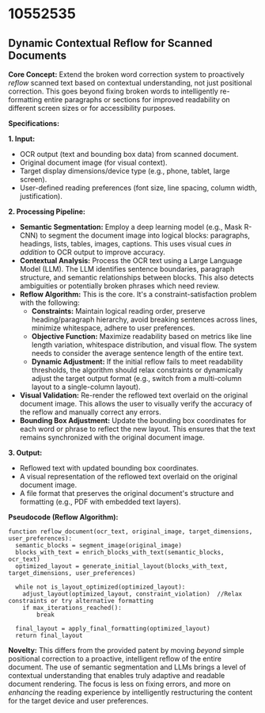 # 10552535

## Dynamic Contextual Reflow for Scanned Documents

**Core Concept:** Extend the broken word correction system to proactively *reflow* scanned text based on contextual understanding, not just positional correction. This goes beyond fixing broken words to intelligently re-formatting entire paragraphs or sections for improved readability on different screen sizes or for accessibility purposes.

**Specifications:**

**1. Input:**

*   OCR output (text and bounding box data) from scanned document.
*   Original document image (for visual context).
*   Target display dimensions/device type (e.g., phone, tablet, large screen).
*   User-defined reading preferences (font size, line spacing, column width, justification).

**2. Processing Pipeline:**

*   **Semantic Segmentation:** Employ a deep learning model (e.g., Mask R-CNN) to segment the document image into logical blocks: paragraphs, headings, lists, tables, images, captions. This uses visual cues *in addition* to OCR output to improve accuracy.
*   **Contextual Analysis:**  Process the OCR text using a Large Language Model (LLM). The LLM identifies sentence boundaries, paragraph structure, and semantic relationships between blocks. This also detects ambiguities or potentially broken phrases which need review.
*   **Reflow Algorithm:** This is the core. It's a constraint-satisfaction problem with the following:
    *   **Constraints:** Maintain logical reading order, preserve heading/paragraph hierarchy, avoid breaking sentences across lines, minimize whitespace, adhere to user preferences.
    *   **Objective Function:** Maximize readability based on metrics like line length variation, whitespace distribution, and visual flow. The system needs to consider the average sentence length of the entire text.
    *   **Dynamic Adjustment:** If the initial reflow fails to meet readability thresholds, the algorithm should relax constraints or dynamically adjust the target output format (e.g., switch from a multi-column layout to a single-column layout).
*   **Visual Validation:**  Re-render the reflowed text overlaid on the original document image. This allows the user to visually verify the accuracy of the reflow and manually correct any errors.
*   **Bounding Box Adjustment:** Update the bounding box coordinates for each word or phrase to reflect the new layout. This ensures that the text remains synchronized with the original document image.

**3. Output:**

*   Reflowed text with updated bounding box coordinates.
*   A visual representation of the reflowed text overlaid on the original document image.
*   A file format that preserves the original document's structure and formatting (e.g., PDF with embedded text layers).

**Pseudocode (Reflow Algorithm):**

```
function reflow_document(ocr_text, original_image, target_dimensions, user_preferences):
  semantic_blocks = segment_image(original_image)
  blocks_with_text = enrich_blocks_with_text(semantic_blocks, ocr_text)
  optimized_layout = generate_initial_layout(blocks_with_text, target_dimensions, user_preferences)

  while not is_layout_optimized(optimized_layout):
    adjust_layout(optimized_layout, constraint_violation)  //Relax constraints or try alternative formatting
    if max_iterations_reached():
        break

  final_layout = apply_final_formatting(optimized_layout)
  return final_layout
```

**Novelty:** This differs from the provided patent by moving *beyond* simple positional correction to a proactive, intelligent reflow of the entire document. The use of semantic segmentation and LLMs brings a level of contextual understanding that enables truly adaptive and readable document rendering. The focus is less on fixing errors, and more on *enhancing* the reading experience by intelligently restructuring the content for the target device and user preferences.